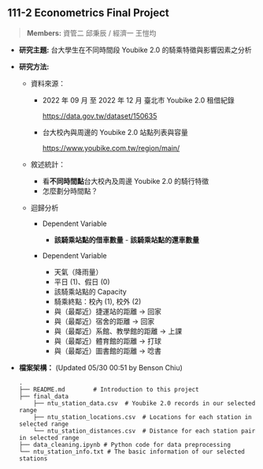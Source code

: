## 111-2 Econometrics Final Project

> **Members:** 資管二 邱秉辰 / 經濟一 王愷均

- **研究主題:** 台大學生在不同時間段 Youbike 2.0 的騎乘特徵與影響因素之分析

- **研究方法:**

  - 資料來源：

    - 2022 年 09 月 至 2022 年 12 月 臺北市 Youbike 2.0 租借紀錄

      https://data.gov.tw/dataset/150635

    - 台大校內與周邊的  Youbike 2.0 站點列表與容量

      https://www.youbike.com.tw/region/main/

  - 敘述統計：

    - 看**不同時間點**台大校內及周邊 Youbike 2.0 的騎行特徵
    - 怎麼劃分時間點？

  - 迴歸分析

    - Dependent Variable

      - **該騎乘站點的借車數量** - **該騎乘站點的還車數量**
    - Dependent Variable

      - 天氣（降雨量）
      - 平日 (1)、假日 (0)
      - 該騎乘站點的 Capacity
      - 騎乘終點：校內 (1), 校外 (2)
      - 與（最鄰近）捷運站的距離 -> 回家
      - 與（最鄰近）宿舍的距離 -> 回家
      - 與（最鄰近）系館、教學館的距離 -> 上課
      - 與（最鄰近）體育館的距離 -> 打球
      - 與（最鄰近）圖書館的距離 -> 唸書

- **檔案架構：** (Updated 05/30 00:51 by Benson Chiu)

  ```
  .
  ├── README.md        # Introduction to this project
  ├── final_data
  	  ├── ntu_station_data.csv  # Youbike 2.0 records in our selected range      
      ├── ntu_station_locations.csv  # Locations for each station in selected range     
      └── ntu_station_distances.csv  # Distance for each station pair in selected range
  ├── data_cleaning.ipynb # Python code for data preprocessing
  └── ntu_station_info.txt # The basic information of our selected stations
  
  ```
  
  
  
  
